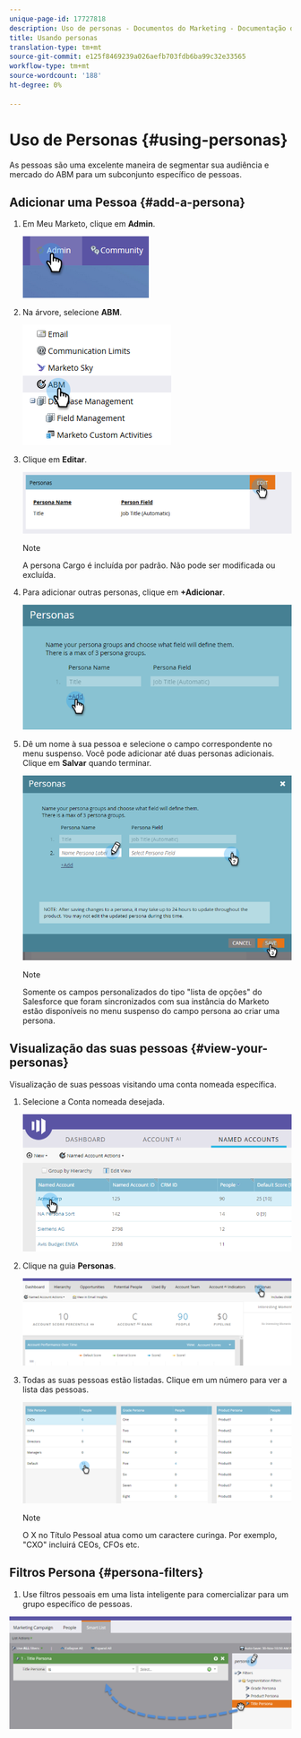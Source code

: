 ```yaml
---
unique-page-id: 17727818
description: Uso de personas - Documentos do Marketing - Documentação do produto
title: Usando personas
translation-type: tm+mt
source-git-commit: e125f8469239a026aefb703fdb6ba99c32e33565
workflow-type: tm+mt
source-wordcount: '188'
ht-degree: 0%

---
```



# Uso de Personas {#using-personas}

As pessoas são uma excelente maneira de segmentar sua audiência e mercado do ABM para um subconjunto específico de pessoas.

## Adicionar uma Pessoa {#add-a-persona}

1. Em Meu Marketo, clique em **Admin**.

   ![](assets/one.png)

1. Na árvore, selecione **ABM**.

   ![](assets/two.png)

1. Clique em **Editar**.

   ![](assets/three.png)

   >[!NOTE]
   >
   >A persona Cargo é incluída por padrão. Não pode ser modificada ou excluída.

1. Para adicionar outras personas, clique em **+Adicionar**.

   ![](assets/four.png)

1. Dê um nome à sua pessoa e selecione o campo correspondente no menu suspenso. Você pode adicionar até duas personas adicionais. Clique em **Salvar** quando terminar.

   ![](assets/five.png)

   >[!NOTE]
   >
   >Somente os campos personalizados do tipo &quot;lista de opções&quot; do Salesforce que foram sincronizados com sua instância do Marketo estão disponíveis no menu suspenso do campo persona ao criar uma persona.

## Visualização das suas pessoas {#view-your-personas}

Visualização de suas pessoas visitando uma conta nomeada específica.

1. Selecione a Conta nomeada desejada.

   ![](assets/one-a.png)

1. Clique na guia **Personas**.

   ![](assets/two-a.png)

1. Todas as suas pessoas estão listadas. Clique em um número para ver a lista das pessoas.

   ![](assets/three-a.png)

   >[!NOTE]
   >
   >O X no Título Pessoal atua como um caractere curinga. Por exemplo, &quot;CXO&quot; incluirá CEOs, CFOs etc.

## Filtros Persona {#persona-filters}

1. Use filtros pessoais em uma lista inteligente para comercializar para um grupo específico de pessoas.

![](assets/one-b.png)
